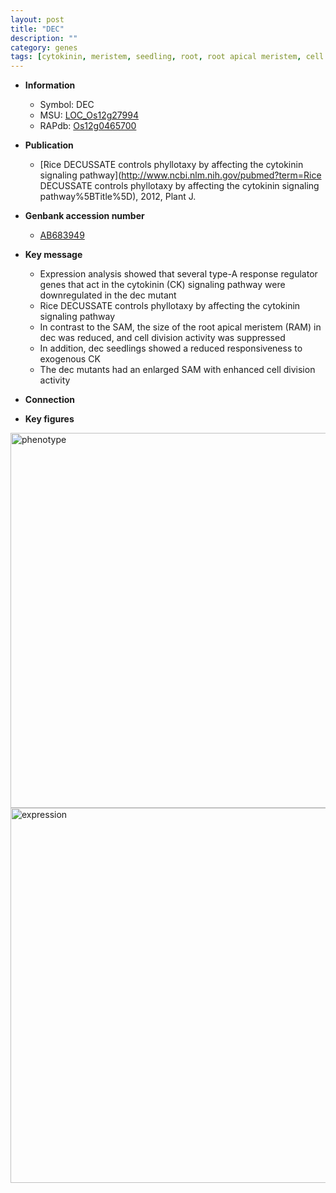 ```yaml
---
layout: post
title: "DEC"
description: ""
category: genes
tags: [cytokinin, meristem, seedling, root, root apical meristem, cell division]
---
```


* **Information**  
    + Symbol: DEC  
    + MSU: [LOC_Os12g27994](http://rice.plantbiology.msu.edu/cgi-bin/ORF_infopage.cgi?orf=LOC_Os12g27994)  
    + RAPdb: [Os12g0465700](http://rapdb.dna.affrc.go.jp/viewer/gbrowse_details/irgsp1?name=Os12g0465700)  

* **Publication**  
    + [Rice DECUSSATE controls phyllotaxy by affecting the cytokinin signaling pathway](http://www.ncbi.nlm.nih.gov/pubmed?term=Rice DECUSSATE controls phyllotaxy by affecting the cytokinin signaling pathway%5BTitle%5D), 2012, Plant J.

* **Genbank accession number**  
    + [AB683949](http://www.ncbi.nlm.nih.gov/nuccore/AB683949)

* **Key message**  
    + Expression analysis showed that several type-A response regulator genes that act in the cytokinin (CK) signaling pathway were downregulated in the dec mutant
    + Rice DECUSSATE controls phyllotaxy by affecting the cytokinin signaling pathway
    + In contrast to the SAM, the size of the root apical meristem (RAM) in dec was reduced, and cell division activity was suppressed
    + In addition, dec seedlings showed a reduced responsiveness to exogenous CK
    + The dec mutants had an enlarged SAM with enhanced cell division activity

* **Connection**  

* **Key figures**  
<img src="https://funricegenes.github.io/images/DEC.pheno.png" alt="phenotype"  style="width: 600px;"/>

<img src="https://funricegenes.github.io/images/DEC.exp.png" alt="expression"  style="width: 600px;"/>


